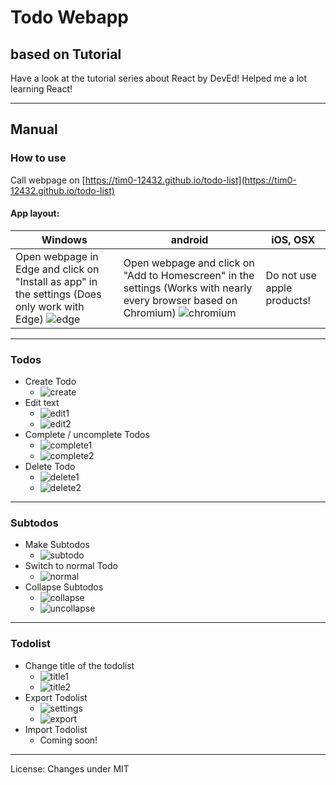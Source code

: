 # Todo Webapp

## based on Tutorial
Have a look at the tutorial series about React by DevEd!
Helped me a lot learning React!

---

## Manual
### How to use
Call webpage on [https://tim0-12432.github.io/todo-list](https://tim0-12432.github.io/todo-list)

#### App layout:
|Windows|android|iOS, OSX|
|---|---|---|
|Open webpage in Edge and click on "Install as app" in the settings (Does only work with Edge) ![edge](https://github.com/tim0-12432/todo-list/blob/main/src/docs/edge-app.JPG?raw=true)|Open webpage and click on "Add to Homescreen" in the settings (Works with nearly every browser based on Chromium) ![chromium](https://github.com/tim0-12432/todo-list/blob/main/src/docs/chromium-app.jpeg?raw=true)|Do not use apple products!|


---

### Todos

* Create Todo
  * ![create](https://github.com/tim0-12432/todo-list/blob/main/src/docs/create-todo.JPG?raw=true)
* Edit text
  * ![edit1](https://github.com/tim0-12432/todo-list/blob/main/src/docs/edit-text.JPG?raw=true)
  * ![edit2](https://github.com/tim0-12432/todo-list/blob/main/src/docs/edit-text2.JPG?raw=true)
* Complete / uncomplete Todos
  * ![complete1](https://github.com/tim0-12432/todo-list/blob/main/src/docs/complete.JPG?raw=true)
  * ![complete2](https://github.com/tim0-12432/todo-list/blob/main/src/docs/complete2.JPG?raw=true)
* Delete Todo
  * ![delete1](https://github.com/tim0-12432/todo-list/blob/main/src/docs/delete.JPG?raw=true)
  * ![delete2](https://github.com/tim0-12432/todo-list/blob/main/src/docs/delete2.JPG?raw=true)

---

### Subtodos

* Make Subtodos
  * ![subtodo](https://github.com/tim0-12432/todo-list/blob/main/src/docs/subtodo.JPG?raw=true)
* Switch to normal Todo
  * ![normal](https://github.com/tim0-12432/todo-list/blob/main/src/docs/normal-todo.JPG?raw=true)
* Collapse Subtodos
  * ![collapse](https://github.com/tim0-12432/todo-list/blob/main/src/docs/collapse.JPG?raw=true)
  * ![uncollapse](https://github.com/tim0-12432/todo-list/blob/main/src/docs/uncollapse.JPG?raw=true)

---

### Todolist

* Change title of the todolist
  * ![title1](https://github.com/tim0-12432/todo-list/blob/main/src/docs/title.JPG?raw=true)
  * ![title2](https://github.com/tim0-12432/todo-list/blob/main/src/docs/title2.JPG?raw=true)
* Export Todolist
  * ![settings](https://github.com/tim0-12432/todo-list/blob/main/src/docs/settings.JPG?raw=true)
  * ![export](https://github.com/tim0-12432/todo-list/blob/main/src/docs/export.JPG?raw=true)
* Import Todolist
  * Coming soon!

---

License: Changes under MIT
